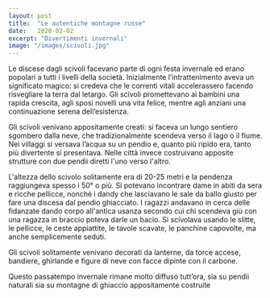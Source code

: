 ```yaml
---
layout: post
title:  "Le autentiche montagne russe"
date:   2020-02-02
excerpt: "Divertimenti invernali"
image: "/images/scivoli.jpg"
---
```


Le discese dagli scivoli facevano parte di ogni festa invernale ed erano popolari a tutti i livelli della società. Inizialmente l’intrattenimento aveva un significato magico: si credeva che le correnti vitali accelerassero facendo risvegliare la terra dal letargo. Gli scivoli promettevano ai bambini una rapida crescita, agli sposi novelli una vita felice, mentre agli anziani una continuazione serena dell’esistenza.

Gli scivoli venivano appositamente creati: si faceva un lungo sentiero sgombero dalla neve, che tradizionalmente scendeva verso il lago o il fiume. Nei villaggi si versava l’acqua su un pendio e, quanto più ripido era, tanto più divertente si presentava. Nelle città invece costruivano apposite strutture con due pendii diretti l'uno verso l'altro.

L'altezza dello scivolo solitamente era di 20-25 metri e la pendenza raggiungeva spesso i 50° o più. Si potevano incontrare dame in abiti da sera e ricche pellicce, nonché i dandy che lasciavano le sale da ballo giusto per fare una discesa dal pendio ghiacciato. I ragazzi andavano in cerca delle fidanzate dando corpo all'antica usanza secondo cui chi scendeva giù con una ragazza in braccio poteva darle un bacio. Si scivolava usando le slitte, le pellicce, le ceste appiattite, le tavole scavate, le panchine capovolte, ma anche semplicemente seduti.

Gli scivoli solitamente venivano decorati da lanterne, da torce accese, bandiere, ghirlande e figure di neve con facce dipinte con il carbone.

Questo passatempo invernale rimane molto diffuso tutt’ora, sia su pendii naturali sia su montagne di ghiaccio appositamente costruite
